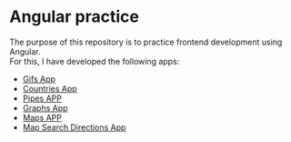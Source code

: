 # Angular practice

The purpose of this repository is to practice frontend development using Angular. \
For this, I have developed the following apps:

- [Gifs App](https://sweet-mochi-8d33b6.netlify.app/)
- [Countries App](https://voluble-semolina-ca7bbf.netlify.app/)
- [Pipes APP](https://ephemeral-rolypoly-f6a63c.netlify.app)
- [Graphs App](https://gleaming-haupia-52e0dc.netlify.app/graficas/barra)
- [Maps APP](https://ephemeral-rolypoly-f6a63c.netlify.app)
- [Map Search Directions App](https://resonant-hotteok-2eb8d2.netlify.app/)
